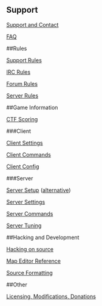 ## Support

[Support and Contact](support/support_and_contact.md)

[FAQ](support/faq.md)


##Rules

[Support Rules](rules/support_rules.md)

[IRC Rules](rules/irc_rules.md)

[Forum Rules](rules/forum_rules.md)

[Server Rules](rules/server_rules.md)

##Game Information

[CTF Scoring](ctf_scoring.md)

###Client

[Client Settings](client_settings.md)

[Client Commands](client_commands.md)

[Client Config](client_config.md)

###Server

[Server Setup](server_setup.md) ([alternative](server_setup_2.md))

[Server Settings](server_settings.md)

[Server Commands](server_commands.md)

[Server Tuning](server_tuning.md)


##Hacking and Development

[Hacking on source](hacking.md)

[Map Editor Reference](map_editor_reference.md)

[Source Formatting](nomenclature.md)


##Other

[Licensing, Modifications, Donations](other/licensing_misc.md)

